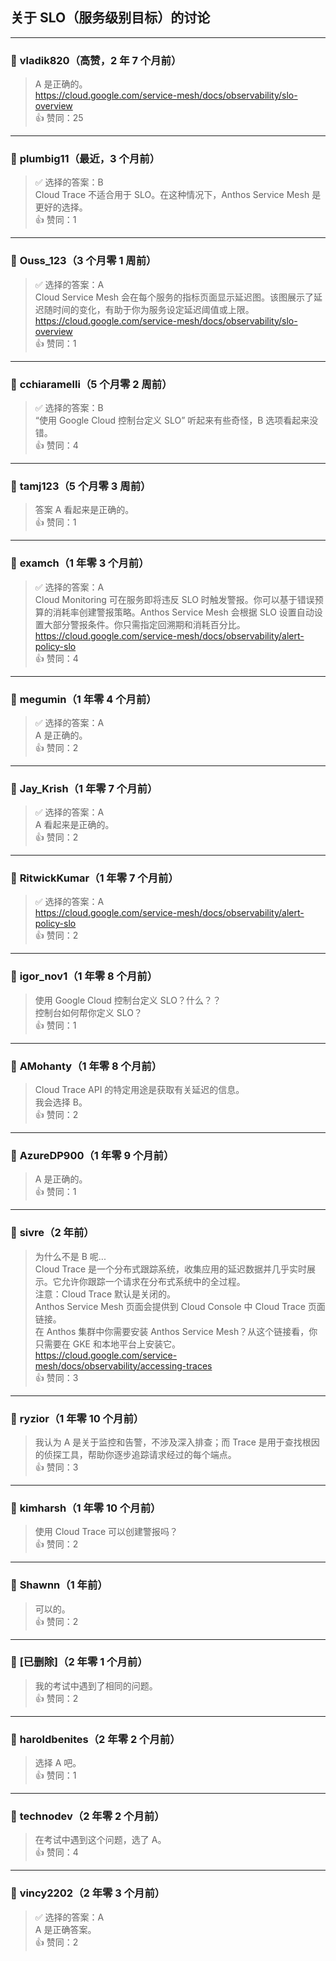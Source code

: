 ## 关于 SLO（服务级别目标）的讨论

---

### 💬 **vladik820**（高赞，2 年 7 个月前）

> A 是正确的。  
> https://cloud.google.com/service-mesh/docs/observability/slo-overview  
> 👍 赞同：25

---

### 💬 **plumbig11**（最近，3 个月前）

> ✅ 选择的答案：B  
> Cloud Trace 不适合用于 SLO。在这种情况下，Anthos Service Mesh 是更好的选择。  
> 👍 赞同：1

---

### 💬 **Ouss_123**（3 个月零 1 周前）

> ✅ 选择的答案：A  
> Cloud Service Mesh 会在每个服务的指标页面显示延迟图。该图展示了延迟随时间的变化，有助于你为服务设定延迟阈值或上限。  
> https://cloud.google.com/service-mesh/docs/observability/slo-overview  
> 👍 赞同：1

---

### 💬 **cchiaramelli**（5 个月零 2 周前）

> ✅ 选择的答案：B  
> “使用 Google Cloud 控制台定义 SLO” 听起来有些奇怪，B 选项看起来没错。  
> 👍 赞同：4

---

### 💬 **tamj123**（5 个月零 3 周前）

> 答案 A 看起来是正确的。  
> 👍 赞同：1

---

### 💬 **examch**（1 年零 3 个月前）

> ✅ 选择的答案：A  
> Cloud Monitoring 可在服务即将违反 SLO 时触发警报。你可以基于错误预算的消耗率创建警报策略。Anthos Service Mesh 会根据 SLO 设置自动设置大部分警报条件。你只需指定回溯期和消耗百分比。  
> https://cloud.google.com/service-mesh/docs/observability/alert-policy-slo  
> 👍 赞同：4

---

### 💬 **megumin**（1 年零 4 个月前）

> ✅ 选择的答案：A  
> A 是正确的。  
> 👍 赞同：2

---

### 💬 **Jay_Krish**（1 年零 7 个月前）

> ✅ 选择的答案：A  
> A 看起来是正确的。  
> 👍 赞同：2

---

### 💬 **RitwickKumar**（1 年零 7 个月前）

> ✅ 选择的答案：A  
> https://cloud.google.com/service-mesh/docs/observability/alert-policy-slo  
> 👍 赞同：2

---

### 💬 **igor_nov1**（1 年零 8 个月前）

> 使用 Google Cloud 控制台定义 SLO？什么？？  
> 控制台如何帮你定义 SLO？  
> 👍 赞同：1

---

### 💬 **AMohanty**（1 年零 8 个月前）

> Cloud Trace API 的特定用途是获取有关延迟的信息。  
> 我会选择 B。  
> 👍 赞同：2

---

### 💬 **AzureDP900**（1 年零 9 个月前）

> A 是正确的。  
> 👍 赞同：1

---

### 💬 **sivre**（2 年前）

> 为什么不是 B 呢...  
> Cloud Trace 是一个分布式跟踪系统，收集应用的延迟数据并几乎实时展示。它允许你跟踪一个请求在分布式系统中的全过程。  
> 注意：Cloud Trace 默认是关闭的。  
> Anthos Service Mesh 页面会提供到 Cloud Console 中 Cloud Trace 页面链接。  
> 在 Anthos 集群中你需要安装 Anthos Service Mesh？从这个链接看，你只需要在 GKE 和本地平台上安装它。  
> https://cloud.google.com/service-mesh/docs/observability/accessing-traces  
> 👍 赞同：3

---

### 💬 **ryzior**（1 年零 10 个月前）

> 我认为 A 是关于监控和告警，不涉及深入排查；而 Trace 是用于查找根因的侦探工具，帮助你逐步追踪请求经过的每个端点。  
> 👍 赞同：3

---

### 💬 **kimharsh**（1 年零 10 个月前）

> 使用 Cloud Trace 可以创建警报吗？  
> 👍 赞同：2

---

### 💬 **Shawnn**（1 年前）

> 可以的。  
> 👍 赞同：2

---

### 💬 **[已删除]**（2 年零 1 个月前）

> 我的考试中遇到了相同的问题。  
> 👍 赞同：2

---

### 💬 **haroldbenites**（2 年零 2 个月前）

> 选择 A 吧。  
> 👍 赞同：1

---

### 💬 **technodev**（2 年零 2 个月前）

> 在考试中遇到这个问题，选了 A。  
> 👍 赞同：4

---

### 💬 **vincy2202**（2 年零 3 个月前）

> ✅ 选择的答案：A  
> A 是正确答案。  
> 👍 赞同：2
